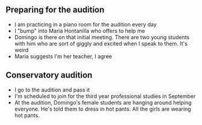 ## Preparing for the audition

- I am practicing in a piano room for the audition every day
- I "bump" into Maria Hontanilla who offers to help me
- Domingo is there on that initial meeting. There are two young students with him who are sort of giggly and excited when I speak to them. It's weird
- Maria suggests I'm her teacher, I agree

## Conservatory audition

- I go to the audition and pass it
- I'm scheduled to join for the third year professional studies in September
- At the audition, Domingo's female students are hanging around helping everyone. He's told them to dress in hot pants. All the girls are wearing hot pants.
